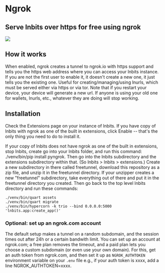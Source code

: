 <h1>Ngrok</h1>
<h2>Serve lnbits over https for free using ngrok</h2>

<img src="https://i.ibb.co/QfDD4FS/Screenshot-2021-07-02-7-28-35-AM.png">

<h2>How it works</h2>

When enabled, ngrok creates a tunnel to ngrok.io with https support and tells you the https web address where you can access your lnbits instance. If you are not the first user to enable it, it doesn't create a new one, it just tells you the existing one. Useful for creating/managing/using lnurls, which must be served either via https or via tor. Note that if you restart your device, your device will generate a new url. If anyone is using your old one for wallets, lnurls, etc., whatever they are doing will stop working.

<h2>Installation</h2>

Check the Extensions page on your instance of lnbits. If you have copy of lnbits with ngrok as one of the built in extensions, click Enable -- that's the only thing you need to do to install it.

If your copy of lnbits does not have ngrok as one of the built in extensions, stop lnbits, create go into your lnbits folder, and run this command: ./venv/bin/pip install pyngrok. Then go into the lnbits subdirectory and the extensions subdirectory within that. (So lnbits > lnbits > extensions.) Create a new subdirectory in there called freetunnel, download this repository as a zip file, and unzip it in the freetunnel directory. If your unzipper creates a new "freetunnel" subdirectory, take everything out of there and put it in the freetunnel directory you created. Then go back to the top level lnbits directory and run these commands:

```
./venv/bin/quart assets
./venv/bin/quart migrate
./venv/bin/hypercorn -k trio --bind 0.0.0.0:5000 'lnbits.app:create_app()'
```

<h3>Optional: set up an ngrok.com account</h3>

The default setup makes a tunnel on a random subdomain, and the session times out after 24h or a certain bandwith limit. You can set up an account at ngrok.com; a free plan removes the timeout, and a paid plan lets you choose a custom subdomain (or even use your own domain). For this, get an auth token from ngrok.com, and then set it up as `NGROK_AUTHTOKEN` environment variable on your `.env` file e.g., if your auth token is xxxx, add a line NGROK_AUTHTOKEN=xxxx.
